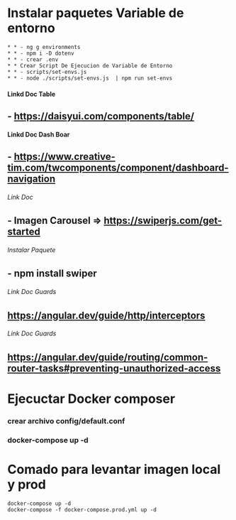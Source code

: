 

# Instalar paquetes Variable de entorno
```
* * - ng g environments
* * - npm i -D dotenv
* * - crear .env
* * Crear Script De Ejecucion de Variable de Entorno
* * - scripts/set-envs.js
* * - node ./scripts/set-envs.js  | npm run set-envs
```

#### Linkd Doc Table 

## - https://daisyui.com/components/table/

#### Linkd Doc Dash Boar 

## - https://www.creative-tim.com/twcomponents/component/dashboard-navigation

###### Link Doc ######

## - Imagen Carousel => https://swiperjs.com/get-started

###### Instalar Paquete ######

## - npm install swiper

###### Link Doc Guards ######

## https://angular.dev/guide/http/interceptors

###### Link Doc Guards ######

## https://angular.dev/guide/routing/common-router-tasks#preventing-unauthorized-access


# Ejecuctar Docker composer

### crear archivo config/default.conf
### docker-compose up -d


# Comado para levantar imagen local y prod
```
docker-compose up -d
docker-compose -f docker-compose.prod.yml up -d
```
